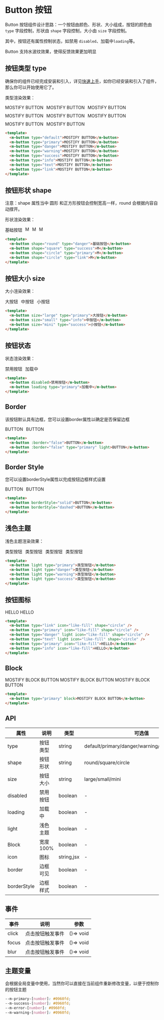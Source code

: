 <style scoped lang="scss">
  .button_test {
    display: flex;
    flex-wrap: wrap;
    alight-items: center;
    gap: 10px;
  }

  </style>

# Button 按钮

Button 按钮组件设计思路：一个按钮由颜色、形状、大小组成，按钮的颜色由 <code>type</code> 字段控制，形状由 <code>shape</code> 字段控制，大小由 <code>size</code> 字段控制。

其中，按钮还有属性控制状态，如禁用 <code>disabled</code>、加载中<code>loading</code>等。

<MAlert show-icon title="提示">Button 支持水波纹效果，使得反馈效果更加明显</MAlert>

## 按钮类型 type

确保你的组件已经完成安装和引入，详见[快速上手](/zh-cn/config/start.html)，如你已经安装和引入了组件，那么你可以开始使用它了。

类型渲染效果：

<div class="button_test">
  <m-button type="default">MOSTIFY BUTTON</m-button>
  <m-button type="primary">MOSTIFY BUTTON</m-button>
  <m-button type="danger">MOSTIFY BUTTON</m-button>
  <m-button type="warning">MOSTIFY BUTTON</m-button>
  <m-button type="success">MOSTIFY BUTTON</m-button>
  <m-button type="info">MOSTIFY BUTTON</m-button>
  <m-button type="text">MOSTIFY BUTTON</m-button>
  <m-button type="link">MOSTIFY BUTTON</m-button>
</div>

```html
<template>
  <m-button type="default">MOSTIFY BUTTON</m-button>
  <m-button type="primary">MOSTIFY BUTTON</m-button>
  <m-button type="danger">MOSTIFY BUTTON</m-button>
  <m-button type="warning">MOSTIFY BUTTON</m-button>
  <m-button type="success">MOSTIFY BUTTON</m-button>
  <m-button type="info">MOSTIFY BUTTON</m-button>
  <m-button type="text">MOSTIFY BUTTON</m-button>
  <m-button type="link">MOSTIFY BUTTON</m-button>
</template>
```

## 按钮形状 shape

注意：shape 属性当中 圆形 和正方形按钮会控制宽高一样，round 会根据内容自动撑开。

形状渲染效果：

<div class="button_test">
  <m-button shape="round" type="danger">基础按钮</m-button>
  <m-button shape="square" type="success">M</m-button>
  <m-button shape="circle" type="primary">M</m-button>
  <m-button shape="circle" type="info">M</m-button>
</div>

```html
<template>
  <m-button shape="round" type="danger">基础按钮</m-button>
  <m-button shape="square" type="success">M</m-button>
  <m-button shape="circle" type="primary">M</m-button>
  <m-button shape="circle" type="link">M</m-button>
</template>
```

## 按钮大小 size

大小渲染效果：

<div class="button_test">
  <m-button size="large" type="primary">大按钮</m-button>
  <m-button size="small" type="info">中按钮</m-button>
  <m-button size="mini" type="success">小按钮</m-button>
</div>

```html
<template>
  <m-button size="large" type="primary">大按钮</m-button>
  <m-button size="small" type="info">中按钮</m-button>
  <m-button size="mini" type="success">小按钮</m-button>
</template>
```

## 按钮状态

状态渲染效果：

<div class="button_test">
  <m-button disabled>禁用按钮</m-button>
  <m-button loading type="primary">加载中</m-button>
</div>

```html
<template>
  <m-button disabled>禁用按钮</m-button>
  <m-button loading type="primary">加载中</m-button>
</template>
```

## Border

该按钮默认具有边框，您可以设置border属性以确定是否保留边框

<div class="button_test">
  <m-button :border="false">BUTTON</m-button>
  <m-button :border="false" type="primary" light>BUTTON</m-button>
</div>

```html
<template>
  <m-button :border="false">BUTTON</m-button>
  <m-button :border="false" type="primary" light>BUTTON</m-button>
</template>
```

## Border Style

您可以设置borderStyle属性以完成按钮边框样式设置

<div class="button_test">
  <m-button borderStyle="solid">BUTTON</m-button>
  <m-button borderStyle="dashed" >BUTTON</m-button>
</div>

```html
<template>
  <m-button borderStyle="solid">BUTTON</m-button>
  <m-button borderStyle="dashed">BUTTON</m-button>
</template>
```

## 浅色主题

浅色主题渲染效果：

<div class="button_test">
  <m-button light type="primary">类型按钮</m-button>
  <m-button light type="danger">类型按钮</m-button>
  <m-button light type="warning">类型按钮</m-button>
  <m-button light type="success">类型按钮</m-button>
</div>

```html
<template>
  <m-button light type="primary">类型按钮</m-button>
  <m-button light type="danger">类型按钮</m-button>
  <m-button light type="warning">类型按钮</m-button>
  <m-button light type="success">类型按钮</m-button>
</template>
```

## 按钮图标

<div class="button_test">
    <m-button type="link" icon="like-fill" shape="circle" />
    <m-button type="primary" icon="like-fill" shape="circle" />
    <m-button type="danger" light icon="like-fill" shape="circle" />
    <m-button type="text" light icon="like-fill" shape="circle" />
    <m-button type="primary"  icon="like-fill" >HELLO</m-button>
    <m-button type="info"  icon="like-fill" >HELLO</m-button>
</div>

```html
<template>
  <m-button type="link" icon="like-fill" shape="circle" />
  <m-button type="primary" icon="like-fill" shape="circle" />
  <m-button type="danger" light icon="like-fill" shape="circle" />
  <m-button type="text" light icon="like-fill" shape="circle" />
  <m-button type="primary" icon="like-fill">HELLO</m-button>
  <m-button type="info" icon="like-fill">HELLO</m-button>
</template>
```

## Block

<m-button type="primary" block >MOSTIFY BLOCK BUTTON</m-button>
<m-button type="info" block >MOSTIFY BLOCK BUTTON</m-button>
<m-button type="danger" block >MOSTIFY BLOCK BUTTON</m-button>

```html
<template>
  <m-button type="primary" block>MOSTIFY BLOCK BUTTON</m-button>
</template>
```

## API

| 属性        | 说明      | 类型       | 可选值                                           | 默认值  |
| ----------- | --------- | ---------- | ------------------------------------------------ | ------- |
| type        | 按钮类型  | string     | default/primary/danger/warning/success/text/link | default |
| shape       | 按钮形状  | string     | round/square/circle                              | -       |
| size        | 按钮大小  | string     | large/small/mini                                 | small   |
| disabled    | 禁用按钮  | boolean    | -                                                | false   |
| loading     | 加载中    | boolean    | -                                                | false   |
| light       | 浅色主题  | boolean    | -                                                | false   |
| Block       | 宽度 100% | boolean    | -                                                | false   |
| icon        | 图标      | string,jsx | -                                                | -       |
| border      | 边框可见  | boolean    | -                                                | true    |
| borderStyle | 边框样式  | boolean    | -                                                | solid   |

## 事件

| 事件  | 说明             | 参数      |
| ----- | ---------------- | --------- |
| click | 点击按钮触发事件 | ()=> void |
| focus | 点击按钮触发事件 | ()=> void |
| blur  | 点击按钮触发事件 | ()=> void |

## 主题变量

会根据全局变量中使用，当然你可以直接在当前组件重新修改变量，以便于控制你的按钮主题

```scss
--m-primary-[number]: #0960fd;
--m-success-[number]: #0960fd;
--m-error-[number]: #0960fd;
--m-warning-[number]: #0960fd;
```
